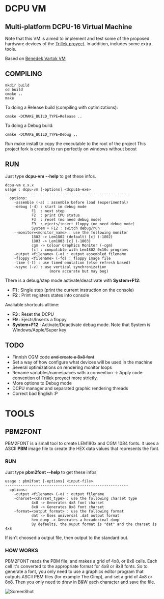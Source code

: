 DCPU VM
=======
Multi-platform DCPU-16 Virtual Machine
-----------------------------------

Note that this VM is aimed to implement and test some of the proposed hardware devices of the <a href="http://trillek.org/" target="_blank">Trillek proyect</a>.
In addition, includes some extra tools.


Based on <a href="https://bitbucket.org/benedek/dcpu-16/overview" target="_blank">Benedek Vartok VM</a>
  

COMPILING
---------
    mkdir build
    cd build
    cmake ..
    make
    
To doing a Release build (compiling with optimizations):

    cmake -DCMAKE_BUILD_TYPE=Release ..
    
To doing a Debug build:

    cmake -DCMAKE_BUILD_TYPE=Debug ..

Run make install to copy the executable to the root of the project
This project fork is created to run perfectly on windows without boost

RUN
---

Just type **dcpu-vm --help** to get these infos.

    dcpu-vm x.x.x
    usage : dcpu-vm [-options] <dcpu16-exe>
    --------------------------------------------------------
      options:
        -assemble (-a) : assemble before load (experimental)
        -debug (-d) : start in debug mode
                F1  : next step
                F2  : print CPU status
                F3  : reset (no need debug mode)
                F9  : ejects/insert floppy (no need debug mode)
                System + F12 : switch debug/run
        --monitor=<monitor_name> : use the following monitor
                1802 -> Lem1802 (default) [c] (-1802)
                1803 -> Lem1803 [c] (-1803)
                cgm -> Colour Graphics Monitor (-cgm)
                [c] : compatible with Lem1802 0x10c programs
        -output <filename> (-o) : output assembled filename
        -floppy <filename> (-fd) : floppy image file
        -time (-t) : use timed emulation (else refresh based)
        -vsync (-v) : use vertical synchronization
                        (more accurate but may bug)


There is a debug/step mode activate/deactivate with **System+F12**:
 
 - **F1** : Single step (print the current instruction on the console)
 - **F2** : Print registers states into console

Avaliable shortcuts alltime: 

 - **F3** : Reset the DCPU
 - **F9** : Ejects/Inserts a floppy
 - **System+F12** : Activate/Deactivate debug mode. Note that System is Windows/Apple/Super key

TODO
----

 - Finnish CGM code <s>and create a 8x8 font</s>
 - Set a way of how configure what devices will be used in the machine
 - Several optimizations on rendering monitor loops
 - Rename variables/namespaces with a convention -> Apply code convention of Trillek proyect more strictly.
 - More options to Debug mode
 - DCPU manager and separated graphic rendering threads
 - Correct bad English :P
 
 
TOOLS
=====

PBM2FONT
--------
PBM2FONT is a small tool to create LEM180x and CGM 1084 fonts. It uses a ASCII **PBM** image file to create the HEX data values that represents the font.

### RUN

Just type **pbm2font --help** to get these infos.

    usage : pbm2font [-options] <input-file>
    --------------------------------------------------------
      options:
        -output <filename> (-o) : output filename
        -charset=<charset_type> : use the following charset type
                4x8 -> Generates 4x8 font charset
                8x8 -> Generates 8x8 font charset
        -format=<output_format> : use the following format
                dat -> Uses universal .dat output format
                hex_dump -> Generates a hexadecimal dump
                By defaults, the ouput format is "dat" and the charset is 4x8
                
If isn't choosed a output file, then output to the standard out.

### HOW WORKS

PBM2FONT reads the PBM file, and makes a grid of 4x8, or 8x8 cells. Each cell it's converted to the appropriate format for 4x8 or 8x8 fonts. So to generate a font, you only need to use a graphics editor program that outputs ASCII PBM files (for example The Gimp), and set a grid of 4x8 or 8x8. Then you only need to draw in B&W each character and save the file. 

![ScreenShot](https://raw.github.com/{username}/{repository}/{branch}/{path})











